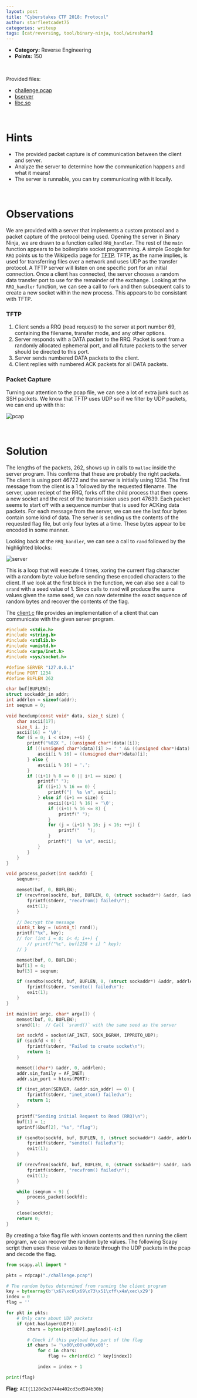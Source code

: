 ```yaml
---
layout: post
title: "Cyberstakes CTF 2018: Protocol"
author: starfleetcadet75
categories: writeup
tags: [cat/reversing, tool/binary-ninja, tool/wireshark]
---
```


* **Category:** Reverse Engineering
* **Points:** 150

<br />

Provided files:
- [challenge.pcap](https://github.com/starfleetcadet75/writeups/raw/master/2018-Cyberstakes/Protocol/challenge.pcap)
- [bserver](https://github.com/starfleetcadet75/writeups/raw/master/2018-Cyberstakes/Protocol/bserver)
- [libc.so](https://github.com/starfleetcadet75/writeups/raw/master/2018-Cyberstakes/Protocol/libc.so)

<br />

# Hints

- The provided packet capture is of communication between the client and server.
- Analyze the server to determine how the communication happens and what it means!
- The server is runnable, you can try communicating with it locally.

<br />

# Observations

We are provided with a server that implements a custom protocol and a packet capture of the protocol being used. 
Opening the server in Binary Ninja, we are drawn to a function called `RRQ_handler`. The rest of the `main` function appears to be boilerplate socket programming. 
A simple Google for `RRQ` points us to the Wikipedia page for [TFTP](https://en.wikipedia.org/wiki/Trivial_File_Transfer_Protocol). 
TFTP, as the name implies, is used for transferring files over a network and uses UDP as the transfer protocol. 
A TFTP server will listen on one specific port for an initial connection. 
Once a client has connected, the server chooses a random data transfer port to use for the remainder of the exchange.
Looking at the `RRQ_handler` function, we can see a call to `fork` and then subsequent calls to create a new socket within the new process. 
This appears to be consistant with TFTP.

### TFTP

1. Client sends a RRQ (read request) to the server at port number 69, containing the filename, transfer mode, and any other options.   
2. Server responds with a DATA packet to the RRQ. Packet is sent from a randomly allocated ephemeral port, and all future packets to the server should be directed to this port.   
3. Server sends numbered DATA packets to the client.   
4. Client replies with numbered ACK packets for all DATA packets.   

### Packet Capture

Turning our attention to the pcap file, we can see a lot of extra junk such as SSH packets. 
We know that TFTP uses UDP so if we filter by UDP packets, we can end up with this: 

![pcap](https://github.com/starfleetcadet75/writeups/raw/master/2018-Cyberstakes/Protocol/wireshark.png)


<br />

# Solution

The lengths of the packets, 262, shows up in calls to `malloc` inside the server program. This confirms that these are probably the right packets. 
The client is using port 46722 and the server is initially using 1234. The first message from the client is a 1 followed by the requested filename. 
The server, upon reciept of the RRQ, forks off the child process that then opens a new socket and the rest of the transmission uses port 47639. 
Each packet seems to start off with a sequence number that is used for ACKing data packets. 
For each message from the server, we can see the last four bytes contain some kind of data. The server is sending us the contents of the requested flag file, but only four bytes at a time. These bytes appear to be encoded in some manner.   
   
Looking back at the `RRQ_handler`, we can see a call to `rand` followed by the highlighted blocks:   

![server](https://github.com/starfleetcadet75/writeups/raw/master/2018-Cyberstakes/Protocol/binja.png)   

This is a loop that will execute 4 times, xoring the current flag character with a random byte value before sending these encoded characters to the client. 
If we look at the first block in the function, we can also see a call to `srand` with a seed value of 1. Since calls to `rand` will produce the same values given the same seed, we can now determine the exact sequence of random bytes and recover the contents of the flag.   

The [client.c](https://github.com/starfleetcadet75/writeups/raw/master/2018-Cyberstakes/Protocol/client.c) file provides an implementation of a client that can communicate with the given server program.  

```c
#include <stdio.h>
#include <string.h>
#include <stdlib.h>
#include <unistd.h>
#include <arpa/inet.h>
#include <sys/socket.h>

#define SERVER "127.0.0.1"
#define PORT 1234
#define BUFLEN 262

char buf[BUFLEN];
struct sockaddr_in addr;
int addrlen = sizeof(addr);
int seqnum = 0;

void hexdump(const void* data, size_t size) {
	char ascii[17];
	size_t i, j;
	ascii[16] = '\0';
	for (i = 0; i < size; ++i) {
		printf("%02X ", ((unsigned char*)data)[i]);
		if (((unsigned char*)data)[i] >= ' ' && ((unsigned char*)data)[i] <= '~') {
			ascii[i % 16] = ((unsigned char*)data)[i];
		} else {
			ascii[i % 16] = '.';
		}
		if ((i+1) % 8 == 0 || i+1 == size) {
			printf(" ");
			if ((i+1) % 16 == 0) {
				printf("|  %s \n", ascii);
			} else if (i+1 == size) {
				ascii[(i+1) % 16] = '\0';
				if ((i+1) % 16 <= 8) {
					printf(" ");
				}
				for (j = (i+1) % 16; j < 16; ++j) {
					printf("   ");
				}
				printf("|  %s \n", ascii);
			}
		}
	}
}

void process_packet(int sockfd) {
	seqnum++;

	memset(buf, 0, BUFLEN);
	if (recvfrom(sockfd, buf, BUFLEN, 0, (struct sockaddr*) &addr, &addrlen) < 0) {
		fprintf(stderr, "recvfrom() failed\n");
		exit(1);
	}

	// Decrypt the message
	uint8_t key = (uint8_t) rand();
	printf("%x", key);
	// for (int i = 0; i< 4; i++) {
		// printf("%c", buf[258 + i] ^ key);
	// }

	memset(buf, 0, BUFLEN);
	buf[1] = 4;
	buf[3] = seqnum;

	if (sendto(sockfd, buf, BUFLEN, 0, (struct sockaddr*) &addr, addrlen) < 0) {
		fprintf(stderr, "sendto() failed\n");
		exit(1);
	}
}

int main(int argc, char* argv[]) {
	memset(buf, 0, BUFLEN);
	srand(1);  // Call `srand()` with the same seed as the server

	int sockfd = socket(AF_INET, SOCK_DGRAM, IPPROTO_UDP);
	if (sockfd < 0) {
		fprintf(stderr, "Failed to create socket\n");
		return 1;
	}

	memset((char*) &addr, 0, addrlen);
	addr.sin_family = AF_INET;
	addr.sin_port = htons(PORT);

	if (inet_aton(SERVER, &addr.sin_addr) == 0) {
		fprintf(stderr, "inet_aton() failed\n");
		return 1;
	}

	printf("Sending initial Request to Read (RRQ)\n");
	buf[1] = 1;
	sprintf(&buf[2], "%s", "flag");

	if (sendto(sockfd, buf, BUFLEN, 0, (struct sockaddr*) &addr, addrlen) < 0) {
		fprintf(stderr, "sendto() failed\n");
		exit(1);
	}

	if (recvfrom(sockfd, buf, BUFLEN, 0, (struct sockaddr*) &addr, &addrlen) < 0) {
		fprintf(stderr, "recvfrom() failed\n");
		exit(1);
	}

	while (seqnum < 9) {
		process_packet(sockfd);
	}

	close(sockfd);
	return 0;
}
```

By creating a fake flag file with known contents and then running the client program, we can recover the random byte values. 
The following Scapy script then uses these values to iterate through the UDP packets in the pcap and decode the flag.  

```python
from scapy.all import *

pkts = rdpcap("./challenge.pcap")

# The random bytes determined from running the client program
key = bytearray(b'\x67\xc6\x69\x73\x51\xff\x4a\xec\x29')
index = 0
flag = ''

for pkt in pkts:
    # Only care about UDP packets
    if (pkt.haslayer(UDP)):
        chars = bytes(pkt[UDP].payload)[-4:]

        # Check if this payload has part of the flag
        if chars != '\x00\x00\x00\x00':
            for c in chars:
                flag += chr(ord(c) ^ key[index])

            index = index + 1

print(flag)
```

**Flag:** `ACI{1128d2e3744e402cd3cd594b30b}`
